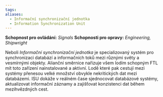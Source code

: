 ```yaml
---
tags: 
aliases:
  - Informační synchronizační jednotka
  - Information Synchronization Unit
---
```

**Schopnost pro ovládání:** *Signals*
**Schopnosti pro opravy:**  *Engineering, Shipwright*

Neboli *Informační synchronizační jednotka* je specializovaný systém pro synchronizaci databází a informačních toků mezi různými světy a vesmírnými objekty. Alianční směrnice nařizuje všem lodím schopným FTL mít toto zařízení nainstalované a aktivní. Lodě které pak cestují mezi systémy přenesou velké množství obvykle nekritických dat mezi databázemi. ISU dokáže v reálném čase sjednocovat databázové systémy, aktualizovat informační záznamy a zajišťovat konzistenci dat během mezihvězdných cest.
